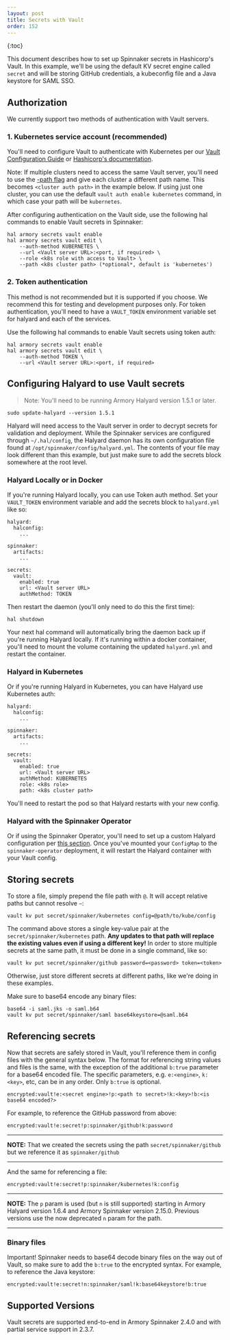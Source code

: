 ```yaml
---
layout: post
title: Secrets with Vault
order: 152
---
```


{:toc}


This document describes how to set up Spinnaker secrets in Hashicorp's Vault. In this example, we'll be using the default KV secret engine called `secret` and will be storing GitHub credentials, a kubeconfig file and a Java keystore for SAML SSO.

## Authorization

We currently support two methods of authentication with Vault servers.

### 1. Kubernetes service account (recommended)

You'll need to configure Vault to authenticate with Kubernetes per our [Vault Configuration Guide](/spinnaker-install-admin-guides/vault-configuration/) or [Hashicorp's documentation](https://www.vaultproject.io/docs/auth/kubernetes.html#configuration).

Note: If multiple clusters need to access the same Vault server, you'll need to use the [-path flag](https://www.vaultproject.io/docs/commands/auth/enable.html#usage) and give each cluster a different path name. This becomes `<cluster auth path>` in the example below. If using just one cluster, you can use the default `vault auth enable kubernetes` command, in which case your path will be `kubernetes`.

After configuring authentication on the Vault side, use the following hal commands to enable Vault secrets in Spinnaker:
```
hal armory secrets vault enable
hal armory secrets vault edit \
    --auth-method KUBERNETES \
    --url <Vault server URL>:<port, if required> \
    --role <k8s role with access to Vault> \
    --path <k8s cluster path> (*optional*, default is 'kubernetes')
```

### 2. Token authentication

This method is not recommended but it is supported if you choose. We recommend this for testing and development purposes only. For token authentication, you'll need to have a `VAULT_TOKEN` environment variable set for halyard and each of the services.

Use the following hal commands to enable Vault secrets using token auth:
```
hal armory secrets vault enable
hal armory secrets vault edit \
    --auth-method TOKEN \
    --url <Vault server URL>:<port, if required>
```

## Configuring Halyard to use Vault secrets
>Note: You'll need to be running Armory Halyard version 1.5.1 or later.
```
sudo update-halyard --version 1.5.1
``` 

Halyard will need access to the Vault server in order to decrypt secrets for validation and deployment. While the Spinnaker services are configured through `~/.hal/config`, the Halyard daemon has its own configuration file found at `/opt/spinnaker/config/halyard.yml`. The contents of your file may look different than this example, but just make sure to add the secrets block somewhere at the root level.

### Halyard Locally or in Docker
If you're running Halyard locally, you can use Token auth method. Set your `VAULT_TOKEN` environment variable and add the secrets block to `halyard.yml` like so:

```
halyard:
  halconfig:
    ...

spinnaker:
  artifacts:
    ...

secrets:
  vault:
    enabled: true
    url: <Vault server URL>
    authMethod: TOKEN
```
Then restart the daemon (you'll only need to do this the first time):
```
hal shutdown
```
Your next hal command will automatically bring the daemon back up if you're running Halyard locally. If it's running within a docker container, you'll need to mount the volume containing the updated `halyard.yml` and restart the container.

### Halyard in Kubernetes
Or if you're running Halyard in Kubernetes, you can have Halyard use Kubernetes auth:
```
halyard:
  halconfig:
    ...

spinnaker:
  artifacts:
    ...

secrets:
  vault:
    enabled: true
    url: <Vault server URL>
    authMethod: KUBERNETES
    role: <k8s role>
    path: <k8s cluster path>
```
You'll need to restart the pod so that Halyard restarts with your new config. 

### Halyard with the Spinnaker Operator
Or if using the Spinnaker Operator, you'll need to set up a custom Halyard configuration per [this section](https://docs.armory.io/spinnaker/operator/#custom-halyard-configuration). Once you've mounted your `ConfigMap` to the `spinnaker-operator` deployment, it will restart the Halyard container with your Vault config.

## Storing secrets
To store a file, simply prepend the file path with `@`. It will accept relative paths but cannot resolve `~`: 

```
vault kv put secret/spinnaker/kubernetes config=@path/to/kube/config
```
The command above stores a single key-value pair at the `secret/spinnaker/kubernetes` path. **Any updates to that path will replace the existing values even if using a different key!** In order to store multiple secrets at the same path, it must be done in a single command, like so:
```
vault kv put secret/spinnaker/github password=<password> token=<token>
```
Otherwise, just store different secrets at different paths, like we're doing in these examples.

Make sure to base64 encode any binary files:
```
base64 -i saml.jks -o saml.b64
vault kv put secret/spinnaker/saml base64keystore=@saml.b64
```


## Referencing secrets

Now that secrets are safely stored in Vault, you'll reference them in config files with the general syntax below. The format for referencing string values and files is the same, with the exception of the additional `b:true` parameter for a base64 encoded file. The specific parameters, e.g. `e:<engine>`, `k:<key>`, etc, can be in any order. Only `b:true` is optional.

```
encrypted:vault!e:<secret engine>!p:<path to secret>!k:<key>!b:<is base64 encoded?>
``` 


For example, to reference the GitHub password from above:
```
encrypted:vault!e:secret!p:spinnaker/github!k:password
```

---
**NOTE:** That we created the secrets using the path `secret/spinnaker/github` but we reference it as `spinnaker/github`

---

And the same for referencing a file:
```
encrypted:vault!e:secret!p:spinnaker/kubernetes!k:config
```

---
**NOTE:** The `p` param is used (but `n` is still supported) starting in Armory Halyard version 1.6.4 and Armory Spinnaker version 2.15.0. Previous versions use the now deprecated `n` param for the path. 

---

### Binary files

Important! Spinnaker needs to base64 decode binary files on the way out of Vault, so make sure to add the `b:true` to the encrypted syntax. For example, to reference the Java keystore:
```
encrypted:vault!e:secret!n:spinnaker/saml!k:base64keystore!b:true
```


## Supported Versions

Vault secrets are supported end-to-end in Armory Spinnaker 2.4.0 and with partial service support in 2.3.7.

